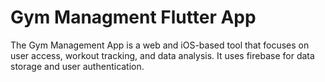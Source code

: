 # Gym Managment Flutter App

The Gym Management App is a web and iOS-based tool that focuses on user access, workout tracking, and data analysis. It uses firebase for data storage and user authentication.

